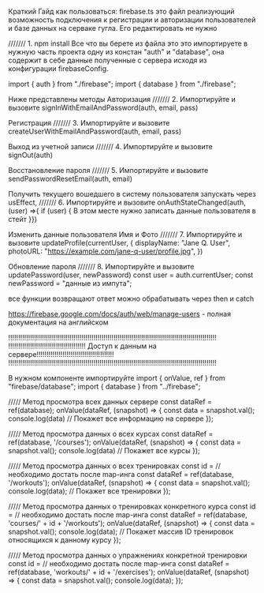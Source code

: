 Краткий Гайд как пользоваться:
firebase.ts это файл реализующий возможность подключения к регистрации и авторизации пользователей и базе данных на серваке гугла. Его редактировать не нужно

/////// 1. npm install
Все что вы берете из файла это это импортируете в нужную часть проекта одну из констан "auth" и "database", она содержит в себе данные полученные с сервера исходя из конфигурации firebaseConfig.

import { auth } from "./firebase";
import { database } from "./firebase";

Ниже представлены методы
Авторизация
/////// 2. Импортируйте и вызовите signInWithEmailAndPassword(auth, email, pass)

Регистрация
/////// 3. Импортируйте и вызовите createUserWithEmailAndPassword(auth, email, pass)

Выход из учетной записи
/////// 4. Импортируйте и вызовите signOut(auth)

Восстановление пароля
/////// 5. Импортируйте и вызовите sendPasswordResetEmail(auth, email)

Получить текущего вошедшего в систему пользователя запускать через usEffect,
/////// 6. Импортируйте и вызовите onAuthStateChanged(auth, (user) =>{
if (user) {
В этом месте нужно записать данные пользователя в стейт
}})

Изменить данные пользователя Имя и Фото
/////// 7. Импортируйте и вызовите updateProfile(currentUser, { displayName: "Jane Q. User", photoURL: "https://example.com/jane-q-user/profile.jpg", })

Обновление пароля
/////// 8. Импортируйте и вызовите updatePassword(user, newPassword)
const user = auth.currentUser;
const newPassword = "данные из импута";

все функции возвращают ответ можно обрабатывать через then и catch

https://firebase.google.com/docs/auth/web/manage-users - полная документация на английском

!!!!!!!!!!!!!!!!!!!!!!!!!!!!!!!!!!!!!!!!!!!!!!!!!!!!!!!!!!!!!!!!!!!!!!!!!!!!!!!!!!!!!!!!!!!!!!!!!!!!!!!!!
!!!!!!!!!!!!!!!!!!!!!!!!!!!!!!!!!!!!!!! Доступ к данным на сервере!!!!!!!!!!!!!!!!!!!!!!!!!!!!!!!!!!!!!!!
!!!!!!!!!!!!!!!!!!!!!!!!!!!!!!!!!!!!!!!!!!!!!!!!!!!!!!!!!!!!!!!!!!!!!!!!!!!!!!!!!!!!!!!!!!!!!!!!!!!!!!!!!

В нужном компоненте импортируйте
import { onValue, ref } from "firebase/database";
import { database } from "../firebase";

///// Метод просмотра всех данных сервере
const dataRef = ref(database);
onValue(dataRef, (snapshot) => {
const data = snapshot.val();
console.log(data) // Покажет все информацию на сервере
});

///// Метод просмотра данных о всех курсах
const dataRef = ref(database, '/courses');
onValue(dataRef, (snapshot) => {
const data = snapshot.val();
console.log(data) // Покажет все курсы
});

///// Метод просмотра данных о всех тренировках
const id = // необходимо достать после map-инга
const dataRef = ref(database, '/workouts');
onValue(dataRef, (snapshot) => {
const data = snapshot.val();
console.log(data); // Покажет все тренировки
});

///// Метод просмотра данных о тренировках конкретного курса
const id = // необходимо достать после map-инга
const dataRef = ref(database, 'courses/' + id + '/workouts');
onValue(dataRef, (snapshot) => {
const data = snapshot.val();
console.log(data); // Покажет массив ID тренировок относящихся к данному курсу
});

///// Метод просмотра данных о упражнениях конкретной тренировки
const id = // необходимо достать после map-инга
const dataRef = ref(database, 'workouts/' + id + '/exercises');
onValue(dataRef, (snapshot) => {
const data = snapshot.val();
console.log(data);
});
